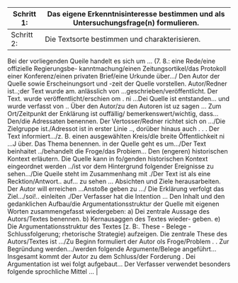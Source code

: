 | Schritt 1: | Das eigene Erkenntnisinteresse bestimmen und als Untersuchungsfrage(n) formulieren. |
| ---------- | ----------------------------------------------------------------------------------- |
| Schritt 2: | Die Textsorte bestimmen und charakterisieren.
Bei der vorliegenden Queile handelt es sich um ... (7. 8.: eine Rede/eine offizielle Regierungsbe- kanntmachung/einen Zeitungsortikel/das Protokoll einer Konferenz/einen privaten Brief/eine Urkunde über.../
Den Autor der Quelle sowie Erscheinungsort und -zeit der Quelle vorstellen.
Autor/Redner ist..;der Text wurde am. anlässlich von ...geschrieben/veröffentlicht. Der Text. wurde veröffentlicht/erschien om . ni ...Dei Quelle ist entstanden... und wurde verfasst von .. Über den Autor/zu den Autoren ist uz sagen ... Zum Ort/Zeitpunkt der Enklärung ist ouffällig/ bemerkenswert/wichtig, dass...
Den/die Adressaten benennen.
Der Vertosser/Redner richtet sich on .../Die Zielgruppe ist./Adressot ist in erster Linie .., dorüber hinaus auch . . .
Der Text informiert.../z. B. einen ausgewählten Kreis/dle breite Öffentlichkeit ni ...J über. Das Thema benennen.
in der Quelle geht es um.../Der Text beinhaitet ../behandelt die Froge/das Probiem...
Den (engeren) historischen Kontext erläutern.
Die Quelle kann in fo/genden historischen Kontext eingeordnet werden ../ist vor dem Hintergrund folgender Ereignisse zu sehen.../Die Queile steht im Zusammenhang mit ./Der Text ist als eine Recktion/Antwort.. auf... zu sehen ...
Absichten und Ziele herausarbeiten.
Der Autor will erreichen ...Anstoße geben zu .../ Die Erklärung verfolgt das Ziel.../soi!..
einleiten ./Der Verfasser hat die Intention ...
Den Inhalt und den gedanklichen Aufbau/die Argumentationsstruktur der Quelle mit eigenen Worten zusammengefasst wiedergeben:
a) Dei zentrale Aussage des Autors/Textes benennen. b) Kernausaggen des Textes wieder- geben. e) Die Argumentationsstruktur des Textes [z. B:. These - Belege - Schlussfolgerung; rhetorische Strategie) aufzeigen.
Die zentrale These des Autors/Textes ist .../Zu Beginn formuliert der Autor ols Froge/Problem . . Zur Begründung werden.../werden folgende Argumente/Belege angeführt...
Insgesamt kommt der Autor zu dem Schluss/der Forderung .
Dei Argumentation ist wei folgt aufgebaut...
Der Verfasser verwendet besonders folgende sprochliche Mittel ... |

